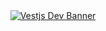 <div align="center">
  <a href="https://github.com/vestjs-dev/">
    <img alt="Vestjs Dev Banner" src="https://github.com/vestjs-dev/.github/profile/banner.png">
  </a>
</div>

